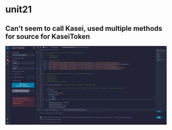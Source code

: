 # unit21
## Can't seem to call Kasei, used multiple methods for source for KaseiToken 
![KaseiWontCall](https://github.com/1ightray/unit21/blob/main/KaseiCannotCall.JPG?raw=true)
